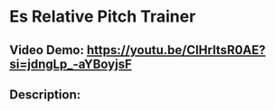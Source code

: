 # Es Relative Pitch Trainer
## Video Demo:  https://youtu.be/CIHrItsR0AE?si=jdngLp_-aYBoyjsF
## Description:

